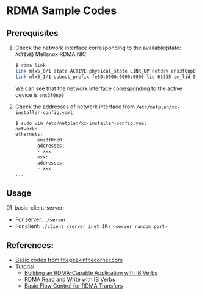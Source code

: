 # RDMA Sample Codes

## Prerequisites

1. Check the network interface corresponding to the available(state: `ACTIVE`) Mellanox RDMA NIC

    ```bash
    $ rdma link
    link mlx5_0/1 state ACTIVE physical_state LINK_UP netdev ens3f0np0 
    link mlx5_1/1 subnet_prefix fe80:0000:0000:0000 lid 65535 sm_lid 0 lmc 0 state DOWN physical_state DISABLED
    ```
    We can see that the network interface corresponding to the active device is `ens3f0np0`

2. Check the addresses of network interface from `/etc/netplan/xx-installer-config.yaml`

    ```bash
    $ sudo vim /etc/netplan/xx-installer-config.yaml
    network:
    ethernets:
            ens3f0np0:
            addresses:
            - xxx
            xxx:
            addresses:
            - xxx
    ...
    ```

## Usage

01_basic-client-server:
- For server: `./server`
- For client: `./client <server inet IP> <server random port>`

## References:
- [Basic codes from thegeekinthecorner.com](https://github.com/tarickb/the-geek-in-the-corner.git)
- [Tutorial](https://thegeekinthecorner.wordpress.com/2013/02/02/rdma-tutorial-pdfs/)
    - [Building an RDMA-Capable Application with IB Verbs](http://www.hpcadvisorycouncil.com/pdf/building-an-rdma-capable-application-with-ib-verbs.pdf)
    - [RDMA Read and Write with IB Verbs](http://www.hpcadvisorycouncil.com/pdf/rdma-read-and-write-with-ib-verbs.pdf)
    - [Basic Flow Control for RDMA Transfers](http://www.hpcadvisorycouncil.com/pdf/vendor_content/basic-flow-control-for-rdma-transfers.pdf)

